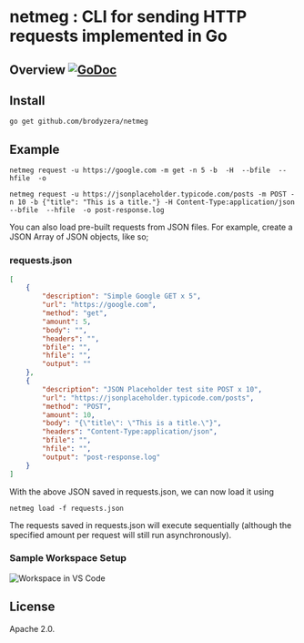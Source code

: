 # netmeg : CLI for sending HTTP requests implemented in Go

## Overview [![GoDoc](https://godoc.org/github.com/brodyzera/netmeg?status.svg)](https://godoc.org/github.com/brodyzera/netmeg)

## Install
```
go get github.com/brodyzera/netmeg
```

## Example
`netmeg request -u https://google.com -m get -n 5 -b  -H  --bfile  --hfile  -o`

`netmeg request -u https://jsonplaceholder.typicode.com/posts -m POST -n 10 -b {"title": "This is a title."} -H Content-Type:application/json --bfile  --hfile  -o post-response.log`

You can also load pre-built requests from JSON files.  For example, create a JSON Array of JSON objects, like so;
### requests.json
```json
[
    {
        "description": "Simple Google GET x 5",
        "url": "https://google.com",
        "method": "get",
        "amount": 5,
        "body": "",
        "headers": "",
        "bfile": "",
        "hfile": "",
        "output": ""
    },
    {
        "description": "JSON Placeholder test site POST x 10",
        "url": "https://jsonplaceholder.typicode.com/posts",
        "method": "POST",
        "amount": 10,
        "body": "{\"title\": \"This is a title.\"}",
        "headers": "Content-Type:application/json",
        "bfile": "",
        "hfile": "",
        "output": "post-response.log"
    }
]
```
With the above JSON saved in requests.json, we can now load it using

`netmeg load -f requests.json`

The requests saved in requests.json will execute sequentially  (although the specified amount per request will still run asynchronously).

### Sample Workspace Setup
![Workspace in VS Code](https://user-images.githubusercontent.com/4110514/69850289-2ff2cb00-123c-11ea-8e31-44287b3d2fa2.png)

## License
Apache 2.0.